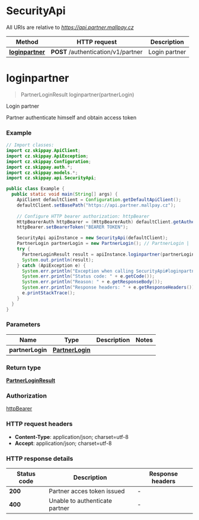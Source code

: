 # SecurityApi

All URIs are relative to *https://api.partner.mallpay.cz*

| Method | HTTP request | Description |
|------------- | ------------- | -------------|
| [**loginpartner**](SecurityApi.md#loginpartner) | **POST** /authentication/v1/partner | Login partner |


<a id="loginpartner"></a>
# **loginpartner**
> PartnerLoginResult loginpartner(partnerLogin)

Login partner

Partner authenticate himself and obtain access token

### Example
```java
// Import classes:
import cz.skippay.ApiClient;
import cz.skippay.ApiException;
import cz.skippay.Configuration;
import cz.skippay.auth.*;
import cz.skippay.models.*;
import cz.skippay.api.SecurityApi;

public class Example {
  public static void main(String[] args) {
    ApiClient defaultClient = Configuration.getDefaultApiClient();
    defaultClient.setBasePath("https://api.partner.mallpay.cz");
    
    // Configure HTTP bearer authorization: httpBearer
    HttpBearerAuth httpBearer = (HttpBearerAuth) defaultClient.getAuthentication("httpBearer");
    httpBearer.setBearerToken("BEARER TOKEN");

    SecurityApi apiInstance = new SecurityApi(defaultClient);
    PartnerLogin partnerLogin = new PartnerLogin(); // PartnerLogin | 
    try {
      PartnerLoginResult result = apiInstance.loginpartner(partnerLogin);
      System.out.println(result);
    } catch (ApiException e) {
      System.err.println("Exception when calling SecurityApi#loginpartner");
      System.err.println("Status code: " + e.getCode());
      System.err.println("Reason: " + e.getResponseBody());
      System.err.println("Response headers: " + e.getResponseHeaders());
      e.printStackTrace();
    }
  }
}
```

### Parameters

| Name | Type | Description  | Notes |
|------------- | ------------- | ------------- | -------------|
| **partnerLogin** | [**PartnerLogin**](PartnerLogin.md)|  | |

### Return type

[**PartnerLoginResult**](PartnerLoginResult.md)

### Authorization

[httpBearer](../README.md#httpBearer)

### HTTP request headers

 - **Content-Type**: application/json; charset=utf-8
 - **Accept**: application/json; charset=utf-8

### HTTP response details
| Status code | Description | Response headers |
|-------------|-------------|------------------|
| **200** | Partner acces token issued |  -  |
| **400** | Unable to authenticate partner |  -  |

